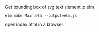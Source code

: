 Get bounding box of svg text element to elm

```
elm make Main.elm --output=elm.js
```

open index.html in a browser
